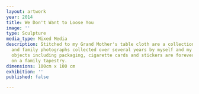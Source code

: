 ```yaml
---
layout: artwork
year: 2014
title: We Don't Want to Loose You
image: ''
type: Sculpture
media_type: Mixed Media
description: Stitched to my Grand Mother's table cloth are a collection of objects
  and family photographs collected over several years by myself and my Mother. Facsimile
  objects including packaging, cigarette cards and stickers are forever memorialised
  on a family tapestry.
dimensions: 100cm x 100 cm
exhibition: ''
published: false

---
```

